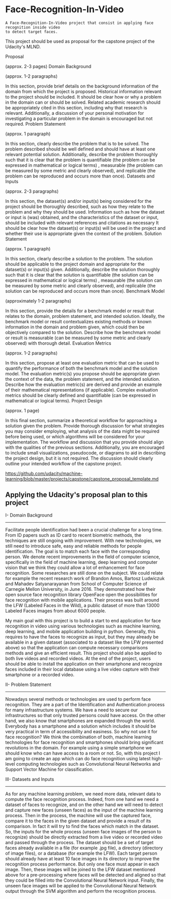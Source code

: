 # Face-Recognition-In-Video
	A Face-Recognition-In-Video project that consist in applying face recognition inside video
	to detect target faces.
This project should be used as proposal for the capstone project of the Udacity's MLND.

Proposal

(approx. 2-3 pages)
Domain Background

(approx. 1-2 paragraphs)

In this section, provide brief details on the background information of the domain from which the project is proposed. Historical information relevant to the project should be included. It should be clear how or why a problem in the domain can or should be solved. Related academic research should be appropriately cited in this section, including why that research is relevant. Additionally, a discussion of your personal motivation for investigating a particular problem in the domain is encouraged but not required.
Problem Statement

(approx. 1 paragraph)

In this section, clearly describe the problem that is to be solved. The problem described should be well defined and should have at least one relevant potential solution. Additionally, describe the problem thoroughly such that it is clear that the problem is quantifiable (the problem can be expressed in mathematical or logical terms) , measurable (the problem can be measured by some metric and clearly observed), and replicable (the problem can be reproduced and occurs more than once).
Datasets and Inputs

(approx. 2-3 paragraphs)

In this section, the dataset(s) and/or input(s) being considered for the project should be thoroughly described, such as how they relate to the problem and why they should be used. Information such as how the dataset or input is (was) obtained, and the characteristics of the dataset or input, should be included with relevant references and citations as necessary It should be clear how the dataset(s) or input(s) will be used in the project and whether their use is appropriate given the context of the problem.
Solution Statement

(approx. 1 paragraph)

In this section, clearly describe a solution to the problem. The solution should be applicable to the project domain and appropriate for the dataset(s) or input(s) given. Additionally, describe the solution thoroughly such that it is clear that the solution is quantifiable (the solution can be expressed in mathematical or logical terms) , measurable (the solution can be measured by some metric and clearly observed), and replicable (the solution can be reproduced and occurs more than once).
Benchmark Model

(approximately 1-2 paragraphs)

In this section, provide the details for a benchmark model or result that relates to the domain, problem statement, and intended solution. Ideally, the benchmark model or result contextualizes existing methods or known information in the domain and problem given, which could then be objectively compared to the solution. Describe how the benchmark model or result is measurable (can be measured by some metric and clearly observed) with thorough detail.
Evaluation Metrics

(approx. 1-2 paragraphs)

In this section, propose at least one evaluation metric that can be used to quantify the performance of both the benchmark model and the solution model. The evaluation metric(s) you propose should be appropriate given the context of the data, the problem statement, and the intended solution. Describe how the evaluation metric(s) are derived and provide an example of their mathematical representations (if applicable). Complex evaluation metrics should be clearly defined and quantifiable (can be expressed in mathematical or logical terms).
Project Design

(approx. 1 page)

In this final section, summarize a theoretical workflow for approaching a solution given the problem. Provide thorough discussion for what strategies you may consider employing, what analysis of the data might be required before being used, or which algorithms will be considered for your implementation. The workflow and discussion that you provide should align with the qualities of the previous sections. Additionally, you are encouraged to include small visualizations, pseudocode, or diagrams to aid in describing the project design, but it is not required. The discussion should clearly outline your intended workflow of the capstone project.

https://github.com/udacity/machine-learning/blob/master/projects/capstone/capstone_proposal_template.md


## Applying the Udacity's proposal plan to this project
I- Domain Background
________________________________________
Facilitate people identification had been a crucial challenge for a long time. From ID papers such as ID card to recent biometric methods, the techniques are still ongoing with improvement. 
With new technologies, we still need to introduce safe, easy and reliable methods for people identification. The goal is to match each face with the corresponding person.
We denote recent improvements in the field of computer science, specifically in the field of machine learning, deep learning and computer vision that we think they could allow a lot of enhancement for face recognition.
Some researches are still done on the subject. We could relate for example the recent research work of Brandon Amos, Bartosz Ludwiczuk and Mahadev Satyanarayanan from School of Computer Science of Carnegie Mellon University, in June 2016. They demonstrated how their open source face recognition library OpenFace open the possibilities for face recognition with mobile applications. Their process was built around the LFW (Labeled Faces in the Wild), a public dataset of more than 13000 Labeled Faces images from about 6000 people. 

My main goal with this project is to build a start to end application for face recognition in video using various technologies such as machine learning, deep learning, and mobile application building in python.
Generally, this requires to have the faces to recognize as input, but they may already be available in a given dataset (associated to a dataset like the LFW presented above) so that the application can compute necessary comparisons methods and give an efficient result. This project should also be applied to both live videos and recorded videos. 
At the end of the project, users should be able to install the application on their smartphone and recognize faces included in their local database using a live video capture with their smartphone or a recorded video. 


II- Problem Statement
________________________________________
Nowadays several methods or technologies are used to perform face recognition. They are a part of the Identification and Authentication process for many infrastructure systems.
We have a need to secure our infrastructures so that only trusted persons could have access.
On the other hand, we also know that smartphones are expanded through the world. Everybody has a smartphone and a solution which includes it should be very practical in term of accessibility and easiness.  So why not use it for face recognition?
We think the combination of both, machine learning technologies for face recognition and smartphones should bring significant revolutions in the domain. For example using a simple smartphone we should know who can have access to a room or not. 
So, with this project I am going to create an app which can do face recognition using latest high-level computing technologies such as Convolutional Neural Networks and Support Vector Machine for classification.



III- Datasets and Inputs
________________________________________
As for any machine learning problem, we need more data, relevant data to compute the face recognition process.
Indeed, from one hand we need a dataset of faces to recognize, and on the other hand we will need to detect and capture new faces (unseen faces) as the input of the machine learning process. Then in the process, the machine will use the captured face, compare it to the faces in the given dataset and provide a result of its comparison. In fact it will try to find the faces which match in the dataset.
So, the inputs for the whole process (unseen face images of the person to recognize) should be directly extracted from a live video or recorded video and passed through the process.
The dataset should be a set of target faces already available in a file (for example .jpg file), a directory (directory of image files), or a database (for example the LFW).
Each target person should already have at least 10 face images in its directory to improve the recognition process performance. But only one face must appear in each image. Then, these images will be joined to the LFW dataset mentioned above for a pre-processing where faces will be detected and aligned so that they could be filled into the Convolutional Neural Network input. 
Finally, the unseen face images will be applied to the Convolutional Neural Network output through the SVM algorithm and perform the recognition process.
